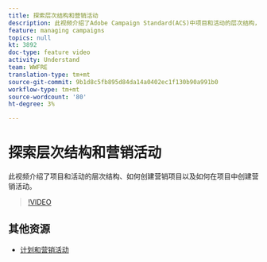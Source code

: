```yaml
---
title: 探索层次结构和营销活动
description: 此视频介绍了Adobe Campaign Standard(ACS)中项目和活动的层次结构，如何创建营销项目，以及如何在项目中创建营销活动。
feature: managing campaigns
topics: null
kt: 3892
doc-type: feature video
activity: Understand
team: WWFRE
translation-type: tm+mt
source-git-commit: 9b1d8c5fb895d84da14a0402ec1f130b90a991b0
workflow-type: tm+mt
source-wordcount: '80'
ht-degree: 3%

---
```



# 探索层次结构和营销活动

此视频介绍了项目和活动的层次结构、如何创建营销项目以及如何在项目中创建营销活动。

>[!VIDEO](https://video.tv.adobe.com/v/18465?quality=12)

## 其他资源

* [计划和营销活动](https://docs.adobe.com/content/help/en/campaign-standard/using/getting-started/marketing-plans/programs-and-campaigns.html)
